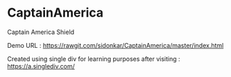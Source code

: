 # CaptainAmerica
Captain America Shield

Demo URL : https://rawgit.com/sidonkar/CaptainAmerica/master/index.html

Created using single div for learning purposes after visiting : https://a.singlediv.com/
